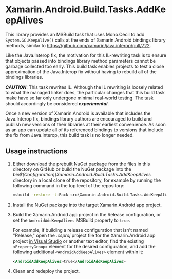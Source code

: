 # Xamarin.Android.Build.Tasks.AddKeepAlives

This library provides an MSBuild task that uses Mono.Cecil to add
`System.GC.KeepAlive()` calls at the ends of Xamarin.Android bindings library
methods, similar to <https://github.com/xamarin/java.interop/pull/722>.

Like the Java.Interop fix, the motivation for this IL-rewriting task is to
ensure that objects passed into bindings library method parameters cannot be
garbage collected too early.  This build task enables projects to test a close
approximation of the Java.Interop fix without having to rebuild all of the
bindings libraries.

_**CAUTION**_: This task rewrites IL.  Although the IL rewriting is loosely
related to what the managed linker does, the particular changes that this build
task make have so far only undergone minimal real-world testing.  The task
should accordingly be considered _**experimental**_.

Once a new version of Xamarin.Android is available that includes the
Java.Interop fix, bindings library authors are encouraged to build and publish
new versions of their libraries at their earliest convenience.  As soon as an
app can update all of its referenced bindings to versions that include the fix
from Java.Interop, this build task is no longer needed.

## Usage instructions

1. Either download the prebuilt NuGet package from the files in this directory
   on GitHub or build the NuGet package into the
   _bin\$(Configuration)\Xamarin.Android.Build.Tasks.AddKeepAlives_ directory in
   a local clone of the repository, for example by running the following command
   in the top level of the repository:

   ```cmd
   msbuild -restore -t:Pack src\Xamarin.Android.Build.Tasks.AddKeepAlives\Xamarin.Android.Build.Tasks.AddKeepAlives.csproj
   ```

2. Install the NuGet package into the target Xamarin.Android app project.

3. Build the Xamarin.Android app project in the Release configuration, or set
   the `AndroidAddKeepAlives` MSBuild property to `true`.

   For example, if building a release configuration that isn't named "Release,"
   open the _.csproj_ project file for the Xamarin.Android app project [in
   Visual Studio][edit-project-files] or another text editor, find the existing
   `<PropertyGroup>` element for the desired configuration, and add the
   following additional `<AndroidAddKeepAlives>` element within it:

   ```xml
   <AndroidAddKeepAlives>true</AndroidAddKeepAlives>
   ```

4. Clean and redeploy the project.

[edit-project-files]: https://docs.microsoft.com/visualstudio/msbuild/visual-studio-integration-msbuild#edit-project-files-in-visual-studio
